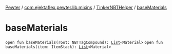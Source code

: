 [Pewter](../../index.md) / [com.ejektaflex.pewter.lib.mixins](../index.md) / [TinkerNBTHelper](index.md) / [baseMaterials](./base-materials.md)

# baseMaterials

`open fun baseMaterials(root: NBTTagCompound): `[`List`](https://kotlinlang.org/api/latest/jvm/stdlib/kotlin.collections/-list/index.html)`<Material>`
`open fun baseMaterials(item: ItemStack): `[`List`](https://kotlinlang.org/api/latest/jvm/stdlib/kotlin.collections/-list/index.html)`<Material>`